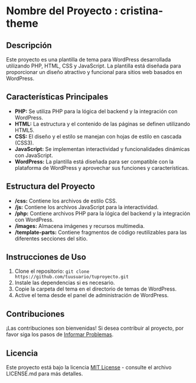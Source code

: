 # Nombre del Proyecto : cristina-theme

## Descripción

Este proyecto es una plantilla de tema para WordPress desarrollada utilizando PHP, HTML, CSS y JavaScript. La plantilla está diseñada para proporcionar un diseño atractivo y funcional para sitios web basados en WordPress.

## Características Principales

- **PHP:** Se utiliza PHP para la lógica del backend y la integración con WordPress.
- **HTML:** La estructura y el contenido de las páginas se definen utilizando HTML5.
- **CSS:** El diseño y el estilo se manejan con hojas de estilo en cascada (CSS3).
- **JavaScript:** Se implementan interactividad y funcionalidades dinámicas con JavaScript.
- **WordPress:** La plantilla está diseñada para ser compatible con la plataforma de WordPress y aprovechar sus funciones y características.

## Estructura del Proyecto

- **/css:** Contiene los archivos de estilo CSS.
- **/js:** Contiene los archivos JavaScript para la interactividad.
- **/php:** Contiene archivos PHP para la lógica del backend y la integración con WordPress.
- **/images:** Almacena imágenes y recursos multimedia.
- **/template-parts:** Contiene fragmentos de código reutilizables para las diferentes secciones del sitio.

## Instrucciones de Uso

1. Clone el repositorio: `git clone https://github.com/tuusuario/tuproyecto.git`
2. Instale las dependencias si es necesario.
3. Copie la carpeta del tema en el directorio de temas de WordPress.
4. Active el tema desde el panel de administración de WordPress.

## Contribuciones

¡Las contribuciones son bienvenidas! Si desea contribuir al proyecto, por favor siga los pasos de [Informar Problemas](https://contributing.md/).

## Licencia

Este proyecto está bajo la licencia [MIT License](https://LICENSE.md) - consulte el archivo LICENSE.md para más detalles.

